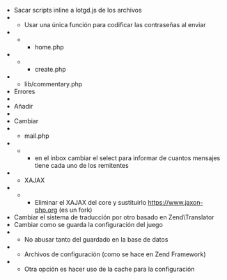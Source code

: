 * Sacar scripts inline a lotgd.js de los archivos
* * Usar una única función para codificar las contraseñas al enviar
* * * home.php
* * * create.php
* * lib/commentary.php
* Errores
*
* Añadir
*
* Cambiar
* * mail.php
* * * en el inbox cambiar el select para informar de cuantos mensajes tiene cada uno de los remitentes
* * XAJAX
* * * Eliminar el XAJAX del core y sustituirlo https://www.jaxon-php.org (es un fork)
* Cambiar el sistema de traducción por otro basado en Zend\Translator
* Cambiar como se guarda la configuración del juego
* * No abusar tanto del guardado en la base de datos
* * Archivos de configuración (como se hace en Zend Framework)
* * Otra opción es hacer uso de la cache para la configuración
